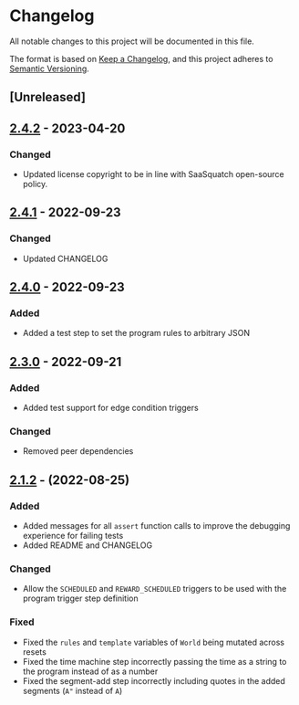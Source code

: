 # Changelog

All notable changes to this project will be documented in this file.

The format is based on [Keep a Changelog](https://keepachangelog.com/en/1.0.0/),
and this project adheres to [Semantic Versioning](https://semver.org/spec/v2.0.0.html).

## [Unreleased]

## [2.4.2] - 2023-04-20

### Changed
- Updated license copyright to be in line with SaaSquatch open-source policy.

## [2.4.1] - 2022-09-23

### Changed

- Updated CHANGELOG

## [2.4.0] - 2022-09-23

### Added

- Added a test step to set the program rules to arbitrary JSON

## [2.3.0] - 2022-09-21

### Added

- Added test support for edge condition triggers

### Changed

- Removed peer dependencies

## [2.1.2] - (2022-08-25)

### Added

- Added messages for all `assert` function calls to improve the debugging experience
  for failing tests
- Added README and CHANGELOG

### Changed

- Allow the `SCHEDULED` and `REWARD_SCHEDULED` triggers to be used with the program
  trigger step definition

### Fixed

- Fixed the `rules` and `template` variables of `World` being mutated across resets
- Fixed the time machine step incorrectly passing the time as a string to the program
  instead of as a number
- Fixed the segment-add step incorrectly including quotes in the added segments (`A"`
  instead of `A`)

[2.4.2]: https://github.com/saasquatch/picklesdoc/releases/tag/v2.4.2
[2.4.1]: https://github.com/saasquatch/picklesdoc/releases/tag/v2.4.1
[2.4.0]: https://github.com/saasquatch/picklesdoc/releases/tag/v2.4.0
[2.3.0]: https://github.com/saasquatch/picklesdoc/releases/tag/v2.3.0
[2.1.2]: https://github.com/saasquatch/picklesdoc/releases/tag/v2.1.2
